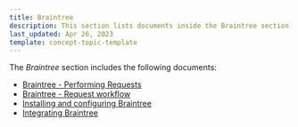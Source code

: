 ```yaml
---
title: Braintree
description: This section lists documents inside the Braintree section.
last_updated: Apr 26, 2023
template: concept-topic-template
---
```


The *Braintree* section includes the following documents:
* [Braintree - Performing Requests](/docs/scos/dev/technology-partner-guides/{{page.version}}/payment-partners/braintree/braintree-performing-requests.html)
* [Braintree - Request workflow](/docs/scos/dev/technology-partner-guides/{{page.version}}/payment-partners/braintree/braintree-request-workflow.html)
* [Installing and configuring Braintree](/docs/scos/dev/technology-partner-guides/{{page.version}}/payment-partners/braintree/installing-and-configuring-braintree.html)
* [Integrating Braintree](/docs/scos/dev/technology-partner-guides/{{page.version}}/payment-partners/braintree/integrating-braintree.html)